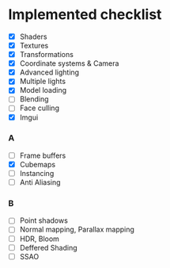 # Implemented checklist
- [x] Shaders
- [x] Textures
- [x] Transformations
- [x] Coordinate systems & Camera
- [x] Advanced lighting
- [x] Multiple lights
- [x] Model loading
- [ ] Blending
- [ ] Face culling
- [x] Imgui
### A
- [ ] Frame buffers
- [x] Cubemaps
- [ ] Instancing 
- [ ] Anti Aliasing

### B
- [ ] Point shadows
- [ ] Normal mapping, Parallax mapping
- [ ] HDR, Bloom
- [ ] Deffered Shading
- [ ] SSAO
